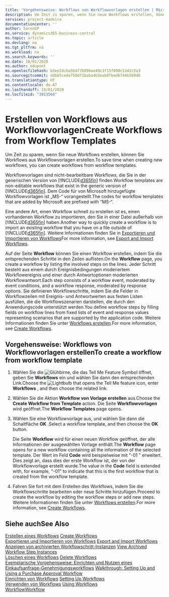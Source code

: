 ```yaml
---
title: 'Vorgehensweise: Workflows von Workflowvorlagen erstellen | Microsoft Docs'
description: Um Zeit zu sparen, wenn Sie neue Workflows erstellen, können Sie Workflows aus Workflowvorlagen erstellen.
services: project-madeira
documentationcenter: ''
author: SorenGP
ms.service: dynamics365-business-central
ms.topic: article
ms.devlang: na
ms.tgt_pltfrm: na
ms.workload: na
ms.search.keywords: ''
ms.date: 10/01/2020
ms.author: edupont
ms.openlocfilehash: b2ee2dcba364f7b89bae49c3f15f098c51d2c5a3
ms.sourcegitcommit: ddbb5cede750df1baba4b3eab8fbed6744b5b9d6
ms.translationtype: HT
ms.contentlocale: de-AT
ms.lasthandoff: 10/01/2020
ms.locfileid: "3913564"
---
```

# <a name="create-workflows-from-workflow-templates"></a><span data-ttu-id="5165e-103">Erstellen von Workflows aus Workflowvorlagen</span><span class="sxs-lookup"><span data-stu-id="5165e-103">Create Workflows from Workflow Templates</span></span>
<span data-ttu-id="5165e-104">Um Zeit zu sparen, wenn Sie neue Workflows erstellen, können Sie Workflows aus Workflowvorlagen erstellen.</span><span class="sxs-lookup"><span data-stu-id="5165e-104">To save time when creating new workflows, you can create workflows from workflow templates.</span></span>  

 <span data-ttu-id="5165e-105">Workflowvorlagen sind nicht-bearbeitbare Workflows, die Sie in der generischen Version von [!INCLUDE[d365fin](includes/d365fin_md.md)] finden.</span><span class="sxs-lookup"><span data-stu-id="5165e-105">Workflow templates are non-editable workflows that exist in the generic version of [!INCLUDE[d365fin](includes/d365fin_md.md)].</span></span> <span data-ttu-id="5165e-106">Dem Code für von Microsoft hinzugefügte Workflowvorlagen ist „MS-“ vorangestellt.</span><span class="sxs-lookup"><span data-stu-id="5165e-106">The codes for workflow templates that are added by Microsoft are prefixed with “MS-“.</span></span>  

 <span data-ttu-id="5165e-107">Eine andere Art, einen Workflow schnell zu erstellen ist es, einen vorhandenen Workflow zu importieren, den Sie in einer Datei außerhalb von [!INCLUDE[d365fin](includes/d365fin_md.md)] haben.</span><span class="sxs-lookup"><span data-stu-id="5165e-107">Another way to quickly create a workflow is to import an existing workflow that you have on a file outside of [!INCLUDE[d365fin](includes/d365fin_md.md)].</span></span> <span data-ttu-id="5165e-108">Weitere Informationen finden Sie in [Exportieren und Importieren von Workflows](across-how-to-export-and-import-workflows.md)</span><span class="sxs-lookup"><span data-stu-id="5165e-108">For more information, see [Export and Import Workflows](across-how-to-export-and-import-workflows.md).</span></span>  

<span data-ttu-id="5165e-109">Auf der Seite **Workflow** können Sie einen Workflow erstellen, indem Sie die entsprechenden Schritte in den Zeilen auflisten.</span><span class="sxs-lookup"><span data-stu-id="5165e-109">On the **Workflow** page, you create a workflow by listing the involved steps on the lines.</span></span> <span data-ttu-id="5165e-110">Jeder Schritt besteht aus einem durch Ereignisbedingungen moderiertem Workflowereignis und einer durch Antwortoptionen moderierten Workflowantwort.</span><span class="sxs-lookup"><span data-stu-id="5165e-110">Each step consists of a workflow event, moderated by event conditions, and a workflow response, moderated by response options.</span></span> <span data-ttu-id="5165e-111">Sie definieren Workflowschritte, indem Sie die Felder in Workflowzeilen mit Ereignis- und Antwortwerten aus festen Listen ausfüllen, die die Workflowszenarien darstellen, die durch den Anwendungscode unterstützt werden.</span><span class="sxs-lookup"><span data-stu-id="5165e-111">You define workflow steps by filling fields on workflow lines from fixed lists of event and response values representing scenarios that are supported by the application code.</span></span> <span data-ttu-id="5165e-112">Weitere Informationen finden Sie unter [Workflows erstellen](across-how-to-create-workflows.md).</span><span class="sxs-lookup"><span data-stu-id="5165e-112">For more information, see [Create Workflows](across-how-to-create-workflows.md).</span></span>  

## <a name="to-create-a-workflow-from-workflow-template"></a><span data-ttu-id="5165e-113">Vorgehensweise: Workflows von Workflowvorlagen erstellen</span><span class="sxs-lookup"><span data-stu-id="5165e-113">To create a workflow from workflow template</span></span>  
1.  <span data-ttu-id="5165e-114">Wählen Sie die ![Glühbirne, die das Tell Me Feature](media/ui-search/search_small.png "Tell Me-Funktion") Symbol öffnet, geben Sie **Workflows** ein und wählen Sie dann den entsprechenden Link.</span><span class="sxs-lookup"><span data-stu-id="5165e-114">Choose the ![Lightbulb that opens the Tell Me feature](media/ui-search/search_small.png "Tell me what you want to do") icon, enter **Workflows** , and then choose the related link.</span></span>  
2.  <span data-ttu-id="5165e-115">Wählen Sie die Aktion **Workflow von Vorlage erstellen** aus.</span><span class="sxs-lookup"><span data-stu-id="5165e-115">Choose the **Create Workflow from Template** action.</span></span> <span data-ttu-id="5165e-116">Die Seite **Workflowvorlagen** wird geöffnet.</span><span class="sxs-lookup"><span data-stu-id="5165e-116">The **Workflow Templates** page opens.</span></span>  
3.  <span data-ttu-id="5165e-117">Wählen Sie eine Workflowvorlage aus, und wählen Sie dann die Schaltfläche **OK** .</span><span class="sxs-lookup"><span data-stu-id="5165e-117">Select a workflow template, and then choose the **OK** button.</span></span>  

     <span data-ttu-id="5165e-118">Die Seite **Workflow** wird für einen neuen Workflow geöffnet, der alle Informationen der ausgewählten Vorlage enthält.</span><span class="sxs-lookup"><span data-stu-id="5165e-118">The **Workflow** page opens for a new workflow containing all the information of the selected template.</span></span> <span data-ttu-id="5165e-119">Der Wert im Feld **Code** wird beispielweise mit "-01 " erweitert. Dies zeigt an, dass dies der erste Workflow ist, der von der Workflowvorlage erstellt wurde.</span><span class="sxs-lookup"><span data-stu-id="5165e-119">The value in the **Code** field is extended with, for example, “-01” to indicate that this is the first workflow that is created from the workflow template.</span></span>  
4.  <span data-ttu-id="5165e-120">Fahren Sie fort mit dem Erstellen des Workflows, indem Sie die Workflowschritte bearbeiten oder neue Schritte hinzufügen.</span><span class="sxs-lookup"><span data-stu-id="5165e-120">Proceed to create the workflow by editing the workflow steps or add new steps.</span></span> <span data-ttu-id="5165e-121">Weitere Informationen finden Sie unter [Workflows erstellen](across-how-to-create-workflows.md).</span><span class="sxs-lookup"><span data-stu-id="5165e-121">For more information, see [Create Workflows](across-how-to-create-workflows.md).</span></span>  

## <a name="see-also"></a><span data-ttu-id="5165e-122">Siehe auch</span><span class="sxs-lookup"><span data-stu-id="5165e-122">See Also</span></span>  
 <span data-ttu-id="5165e-123">[Erstellen eines Workflows](across-how-to-create-workflows.md) </span><span class="sxs-lookup"><span data-stu-id="5165e-123">[Create Workflows](across-how-to-create-workflows.md) </span></span>  
 <span data-ttu-id="5165e-124">[Exportieren und Importieren von Workflows](across-how-to-export-and-import-workflows.md) </span><span class="sxs-lookup"><span data-stu-id="5165e-124">[Export and Import Workflows](across-how-to-export-and-import-workflows.md) </span></span>  
 <span data-ttu-id="5165e-125">[Anzeigen von archivierten Workflowschritt-Instanzen](across-how-to-view-archived-workflow-step-instances.md) </span><span class="sxs-lookup"><span data-stu-id="5165e-125">[View Archived Workflow Step Instances](across-how-to-view-archived-workflow-step-instances.md) </span></span>  
 <span data-ttu-id="5165e-126">[Löschen eines Workflows](across-how-to-delete-workflows.md) </span><span class="sxs-lookup"><span data-stu-id="5165e-126">[Delete Workflows](across-how-to-delete-workflows.md) </span></span>  
 <span data-ttu-id="5165e-127">[Exemplarische Vorgehensweise: Einrichten und Nutzen eines Einkaufsanfrage-Genehmigungsworkflows](walkthrough-setting-up-and-using-a-purchase-approval-workflow.md) </span><span class="sxs-lookup"><span data-stu-id="5165e-127">[Walkthrough: Setting Up and Using a Purchase Approval Workflow](walkthrough-setting-up-and-using-a-purchase-approval-workflow.md) </span></span>  
 <span data-ttu-id="5165e-128">[Einrichten von Workflows](across-set-up-workflows.md) </span><span class="sxs-lookup"><span data-stu-id="5165e-128">[Setting Up Workflows](across-set-up-workflows.md) </span></span>  
 <span data-ttu-id="5165e-129">[Verwenden von Workflows](across-use-workflows.md) </span><span class="sxs-lookup"><span data-stu-id="5165e-129">[Using Workflows](across-use-workflows.md) </span></span>  
 [<span data-ttu-id="5165e-130">Workflow</span><span class="sxs-lookup"><span data-stu-id="5165e-130">Workflow</span></span>](across-workflow.md)   
